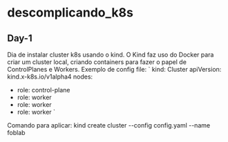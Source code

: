 # descomplicando_k8s

## Day-1
Dia de instalar cluster k8s usando o kind. O Kind faz uso do Docker para criar um cluster local, criando containers para fazer o papel de ControlPlanes e Workers.
Exemplo de config file:
  `
  kind: Cluster
apiVersion: kind.x-k8s.io/v1alpha4
nodes:
- role: control-plane
- role: worker
- role: worker
- role: worker
  `

Comando para aplicar:
  kind create cluster --config config.yaml --name foblab

  
